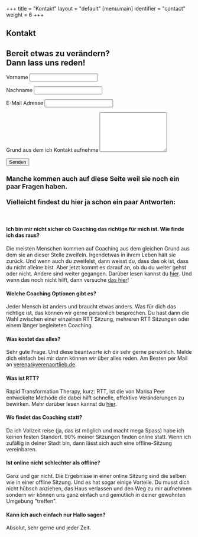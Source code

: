+++
title = "Kontakt"
layout = "default"
[menu.main]
identifier = "contact"
weight = 6
+++

<div class="sub-hero img-contact"></div>

<h2 class="sub-hero-img-text">Kontakt</h2>



<h2>Bereit etwas zu verändern? <br> Dann lass uns reden!</h2>

<div class="container-contact-form-site">
  <form action="action_page.php">
<label for="fname">Vorname</label>
    <input type="text" id="fname" name="firstname" placeholder="">

<label for="lname">Nachname</label>
    <input type="text" id="lname" name="lastname" placeholder="">

<label for="email">E-Mail Adresse</label>
    <input type="text" id="email" name="email" placeholder="">

<label for="subject">Grund aus dem ich Kontakt aufnehme</label>
    <textarea id="subject" name="subject" placeholder="" style="height:8em"></textarea>

<input type="submit" value="Senden">

  </form>
</div>


<h3 style="font-size: 1.25em;">Manche kommen auch auf diese Seite weil sie noch ein paar Fragen haben. <br> <br> Vielleicht findest du hier ja schon ein paar Antworten:</h3>

<br>

#### Ich bin mir nicht sicher ob Coaching das richtige für mich ist. Wie finde ich das raus?

Die meisten Menschen kommen auf Coaching aus dem gleichen Grund aus dem sie an dieser Stelle zweifeln. Irgendetwas in ihrem Leben hält sie zurück. Und wenn auch du zweifelst, dann weisst du, dass das ok ist, dass du nicht alleine bist. Aber jetzt kommt es darauf an, ob du du weiter gehst oder nicht. Andere sind weiter gegangen. Darüber lesen kannst du [hier](/lob). Und wenn das noch nicht hilft, dann versuche [das hier](/blog/arschtritt)! 

#### Welche Coaching Optionen gibt es?

Jeder Mensch ist anders und braucht etwas anders. Was für dich das richtige ist, das können wir gerne persönlich besprechen. Du hast dann die Wahl zwischen einer einzelnen RTT Sitzung, mehreren RTT Sitzungen oder einem länger begleiteten Coaching.

#### Was kostet das alles?

Sehr gute Frage. Und diese beantworte ich dir sehr gerne persönlich. Melde dich einfach bei mir dann können wir über alles reden. Am Besten per Mail an <a href="mailto:verena@verenaortlieb.de">verena@verenaortlieb.de</a>.

#### Was ist RTT?

Rapid Transformation Therapy, kurz: RTT, ist die von Marisa Peer entwickelte Methode die dabei hilft schnelle, effektive Veränderungen zu bewirken. Mehr darüber lesen kannst du [hier](/blog/was-ist-rtt).

#### Wo findet das Coaching statt?

Da ich Vollzeit reise (ja, das ist möglich und macht mega Spass) habe ich keinen festen Standort. 90% meiner Sitzungen finden online statt. Wenn ich zufällig in deiner Stadt bin, dann lässt sich auch eine offline-Sitzung vereinbaren. 

#### Ist online nicht schlechter als offline?

Ganz und gar nicht. Die Ergebnisse in einer online Sitzung sind die selben wie in einer offline Sitzung. Und es hat sogar einige Vorteile. Du musst dich nicht hübsch anziehen, das Haus verlassen und den Weg zu mir aufnehmen sondern wir können uns ganz einfach und gemütlich in deiner gewohnten Umgebung "treffen".

#### Kann ich auch einfach nur Hallo sagen?

Absolut, sehr gerne und jeder Zeit.

